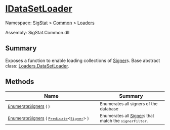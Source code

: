 # [IDataSetLoader](./IDataSetLoader.md)

Namespace: [SigStat]() > [Common](./../README.md) > [Loaders](./README.md)

Assembly: SigStat.Common.dll

## Summary
Exposes a function to enable loading collections of [Signer](https://github.com/sigstat/sigstat/blob/develop/docs/md/SigStat/Common/Signer.md)s.  Base abstract class: [Loaders.DataSetLoader](https://github.com/sigstat/sigstat/blob/develop/docs/md/SigStat/Common/Loaders/DataSetLoader.md).

## Methods

| Name | Summary | 
| --- | --- | 
| <sub>[EnumerateSigners](./Methods/IDataSetLoader-100663882.md) (  )</sub><img width=200/>| <sub>Enumerates all signers of the database</sub>| <br>
| <sub>[EnumerateSigners](./Methods/IDataSetLoader-100663883.md) ( [`Predicate`](https://docs.microsoft.com/en-us/dotnet/api/System.Predicate-1)\<[`Signer`](./../Signer.md)> )</sub><img width=200/>| <sub>Enumerates all [Signer](https://github.com/sigstat/sigstat/blob/develop/docs/md/SigStat/Common/Signer.md)s that match the `signerFilter`.</sub>| <br>


